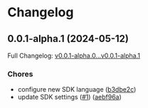 # Changelog

## 0.0.1-alpha.1 (2024-05-12)

Full Changelog: [v0.0.1-alpha.0...v0.0.1-alpha.1](https://github.com/K-zhy/stainless_test/compare/v0.0.1-alpha.0...v0.0.1-alpha.1)

### Chores

* configure new SDK language ([b3dbe2c](https://github.com/K-zhy/stainless_test/commit/b3dbe2c0fe282a7080fc3c6f005a7377fb3b2000))
* update SDK settings ([#1](https://github.com/K-zhy/stainless_test/issues/1)) ([aebf96a](https://github.com/K-zhy/stainless_test/commit/aebf96ac9af6cc10fc30228f02ca658d2f9acb29))
